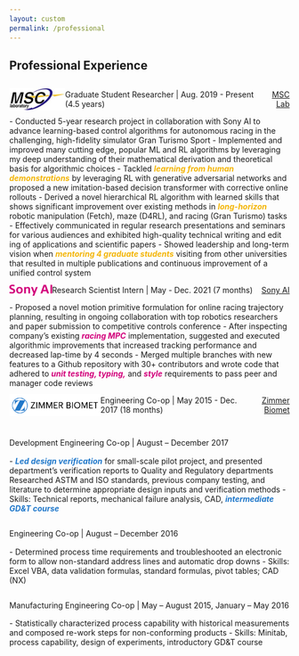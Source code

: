 ```yaml
---
layout: custom
permalink: /professional
---
```

<!-- <div class="colored-block-grey" style="margin-bottom: 10px;">
  <div class="container">
    <div class="column1">
        <h2><p style="text-align: right;color:white;" class="emoji-text">📄</p></h2>
    </div>
    <div class="column2">
        <h2 style="color:white;text-align:left"> Professional Experience</h2>
    </div>
  </div>
</div> -->

## Professional Experience

<!-- <img src="professional/msc.jpg" height="40">

Graduate Student Researcher | [Mechanical Systems Control Laboratory](https://msc.berkeley.edu/)

<img src="professional/sony.svg" height="20"> Research Scientist Intern | [Sony AI](https://www.ai.sony/)

<img src="professional/zb.png" height="40">

Engineering Co-op | [Zimmer Biomet](https://www.zimmerbiomet.com/en) -->
<div style="display: flex; align-items: center; justify-content: space-between;">
    <div style="display: flex; align-items: center;">
        <img src="professional/msc.jpg" height='40' alt="MSC">
        <div class="prof-head">
        <p> Graduate Student Researcher |<span class="date-head"> Aug. 2019 - Present (4.5 years) </span></p>
        </div>
    </div>
    <div style="text-align: right;">
    <span class="date-head" style="text-align:right;"><a href="https://msc.berkeley.edu/">MSC Lab</a></span>
    </div>
</div>
- Conducted 5-year research project in collaboration with Sony AI to advance learning-based control algorithms for autonomous racing in the challenging, high-fidelity simulator Gran Turismo Sport
- Implemented and improved many cutting edge, popular ML and RL algorithms by leveraging my deep understanding of their mathematical derivation and theoretical basis for algorithmic choices
- Tackled <span style="color:#F3B507;"><b><i>learning from human demonstrations</i></b></span> by leveraging RL with generative adversarial networks and proposed a new imitation-based decision transformer with corrective online rollouts
- Derived a novel hierarchical RL algorithm with learned skills that shows significant improvement over existing methods in <span style="color:#F3B507;"><b><i>long-horizon</i></b></span> robotic manipulation (Fetch), maze (D4RL), and racing (Gran Turismo) tasks
- Effectively communicated in regular research presentations and seminars for various audiences and exhibited high-quality technical writing and edit ing of applications and scientific papers
- Showed leadership and long-term vision when <span style="color:#F3B507;"><b><i>mentoring 4 graduate students</i></b></span> visiting from other universities that resulted in multiple publications and continuous improvement of a unified control system

<br>
<div style="display: flex; align-items: center; justify-content: space-between;">
    <div style="display: flex; align-items: center;">
        <img src="professional/sony.svg" height='20' alt="Sony AI">
        <div class="prof-head">
        <p> Research Scientist Intern |<span class="date-head"> May - Dec. 2021 (7 months) </span></p>
        </div>
    </div>
    <div style="text-align: right;">
    <span class="date-head" style="text-align:right;"><a href="https://www.ai.sony/">Sony AI</a></span>
    </div>
</div>
- Proposed a novel motion primitive formulation for online racing trajectory planning, resulting in ongoing collaboration with top robotics researchers and paper submission to competitive controls conference
- After inspecting company’s existing <span style="color:#D2007B;"><b><i> racing MPC</i></b></span>  implementation, suggested and executed algorithmic improvements that increased tracking performance and decreased lap-time by 4 seconds
- Merged multiple branches with new features to a Github repository with 30+ contributors and wrote code that adhered to <span style="color:#D2007B;"><b><i> unit testing, typing,</i></b></span>  and <span style="color:#D2007B;"><b><i> style</i></b></span>  requirements to pass peer and manager code reviews

<br>
<div style="display: flex; align-items: center; justify-content: space-between;">
    <div style="display: flex; align-items: center;">
        <img src="professional/zb.png" height='40' alt="Zimmer Biomet">
        <div class="prof-head" style="vertical-align:bottom;">
            <p> Engineering Co-op |<span class="date-head"> May 2015 - Dec. 2017 (18 months) </span> </p>
        </div>
    </div>
    <div style="text-align: right;">
    <span class="date-head" style="text-align:right;"><a href="https://www.zimmerbiomet.com/en/">Zimmer Biomet</a></span>
    </div>
</div>

<div class="prof-head" style="height: 35pt;line-height: 35pt;">
     <p> Development Engineering Co-op |<span class="date-head" style="height: 35pt;line-height: 35pt;"> August – December 2017 </span> </p>
    </div>
- <span style="color:#2078CA;"><b><i>Led design verification</i></b></span>  for small-scale pilot project, and presented department’s verification reports to Quality and Regulatory departments
Researched ASTM and ISO standards, previous company testing, and literature to determine appropriate design inputs and verification methods
- Skills: Technical reports, mechanical failure analysis, CAD, <span style="color:#2078CA;"><b><i>intermediate GD&T course</i></b></span> 

<div class="prof-head" style="height: 35pt;line-height: 35pt;">
     <p> Engineering Co-op |<span class="date-head" style="height: 35pt;line-height: 35pt;"> August – December 2016 </span> </p>
    </div>
- Determined process time requirements and troubleshooted an electronic form to allow non-standard address lines and automatic drop downs
- Skills: Excel VBA, data validation formulas, standard formulas, pivot tables; CAD (NX)
<div class="prof-head" style="height: 35pt;line-height: 35pt;">
     <p> Manufacturing Engineering Co-op |<span class="date-head" style="height: 35pt;line-height: 35pt;"> May – August 2015, January – May 2016 </span> </p>
    </div>
- Statistically characterized process capability with historical measurements and composed re-work steps for non-conforming products
- Skills: Minitab, process capability, design of experiments, introductory GD&T course